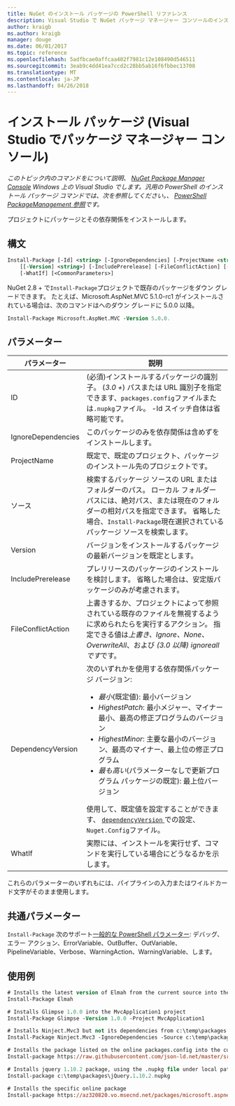 ```yaml
---
title: NuGet のインストール パッケージの PowerShell リファレンス
description: Visual Studio で NuGet パッケージ マネージャー コンソールのインストール パッケージの PowerShell コマンドのリファレンスです。
author: kraigb
ms.author: kraigb
manager: douge
ms.date: 06/01/2017
ms.topic: reference
ms.openlocfilehash: 5adfbcae0affcaa402f7981c12e108490d546511
ms.sourcegitcommit: 3eab9c4dd41ea7ccd2c28bb5ab16f6fbbec13708
ms.translationtype: MT
ms.contentlocale: ja-JP
ms.lasthandoff: 04/26/2018
---
```

# <a name="install-package-package-manager-console-in-visual-studio"></a>インストール パッケージ (Visual Studio でパッケージ マネージャー コンソール)

*このトピック内のコマンドをについて説明、 [NuGet Package Manager Console](package-manager-console.md) Windows 上の Visual Studio でします。汎用の PowerShell のインストール パッケージ コマンドでは、次を参照してください。、 [PowerShell PackageManagement 参照](/powershell/module/packagemanagement/?view=powershell-6)です。*

プロジェクトにパッケージとその依存関係をインストールします。

## <a name="syntax"></a>構文

```ps
Install-Package [-Id] <string> [-IgnoreDependencies] [-ProjectName <string>] [[-Source] <string>] 
    [[-Version] <string>] [-IncludePrerelease] [-FileConflictAction] [-DependencyVersion]
    [-WhatIf] [<CommonParameters>]
```

NuGet 2.8 + で`Install-Package`プロジェクトで既存のパッケージをダウン グレードできます。 たとえば、Microsoft.AspNet.MVC 5.1.0-rc1 がインストールされている場合は、次のコマンドはへのダウン グレードに 5.0.0 以降。

```ps
Install-Package Microsoft.AspNet.MVC -Version 5.0.0.
```

## <a name="parameters"></a>パラメーター

| パラメーター | 説明 |
| --- | --- |
| ID | (必須)インストールするパッケージの識別子。 (*3.0 +*) パスまたは URL 識別子を指定できます、`packages.config`ファイルまたは`.nupkg`ファイル。 -Id スイッチ自体は省略可能です。 |
| IgnoreDependencies | このパッケージのみを依存関係は含めずをインストールします。 |
| ProjectName | 既定で、既定のプロジェクト、パッケージのインストール先のプロジェクトです。 |
| ソース | 検索するパッケージ ソースの URL またはフォルダーのパス。 ローカル フォルダー パスには、絶対パス、または現在のフォルダーの相対パスを指定できます。 省略した場合、`Install-Package`現在選択されているパッケージ ソースを検索します。 |
| Version | バージョンをインストールするパッケージの最新バージョンを既定とします。 |
| IncludePrerelease | プレリリースのパッケージのインストールを検討します。 省略した場合は、安定版パッケージのみが考慮されます。 |
| FileConflictAction | 上書きするか、プロジェクトによって参照されている既存のファイルを無視するように求められたらを実行するアクション。 指定できる値は*上書き、Ignore、None、OverwriteAll*、および *(3.0 以降)* *ignoreall です*です。 |
| DependencyVersion | 次のいずれかを使用する依存関係パッケージ バージョン:<br/><ul><li>*最小*(既定値): 最小バージョン</li><li>*HighestPatch*: 最小メジャー、マイナー最小、最高の修正プログラムのバージョン</li><li>*HighestMinor*: 主要な最小のバージョン、最高のマイナー、最上位の修正プログラム</li><li>*最も高い*(パラメーターなしで更新プログラム パッケージの既定): 最上位バージョン</li></ul>使用して、既定値を設定することができます、 [ `dependencyVersion` ](../reference/nuget-config-file.md#config-section)での設定、`Nuget.Config`ファイル。 |
| WhatIf | 実際には、インストールを実行せず、コマンドを実行している場合にどうなるかを示します。 |

これらのパラメーターのいずれもには、パイプラインの入力またはワイルドカード文字がそのまま使用します。

## <a name="common-parameters"></a>共通パラメーター

`Install-Package` 次のサポート[一般的な PowerShell パラメーター](http://go.microsoft.com/fwlink/?LinkID=113216): デバッグ、エラー アクション、ErrorVariable、OutBuffer、OutVariable、PipelineVariable、Verbose、WarningAction、WarningVariable、します。

## <a name="examples"></a>使用例

```ps
# Installs the latest version of Elmah from the current source into the default project
Install-Package Elmah

# Installs Glimpse 1.0.0 into the MvcApplication1 project
Install-Package Glimpse -Version 1.0.0 -Project MvcApplication1

# Installs Ninject.Mvc3 but not its dependencies from c:\temp\packages
Install-Package Ninject.Mvc3 -IgnoreDependencies -Source c:\temp\packages

# Installs the package listed on the online packages.config into the current project
Install-package https://raw.githubusercontent.com/json-ld.net/master/src/JsonLD/packages.config

# Installs jquery 1.10.2 package, using the .nupkg file under local path of c:\temp\packages
Install-package c:\temp\packages\jQuery.1.10.2.nupkg

# Installs the specific online package
Install-package https://az320820.vo.msecnd.net/packages/microsoft.aspnet.mvc.5.2.3.nupkg
```
